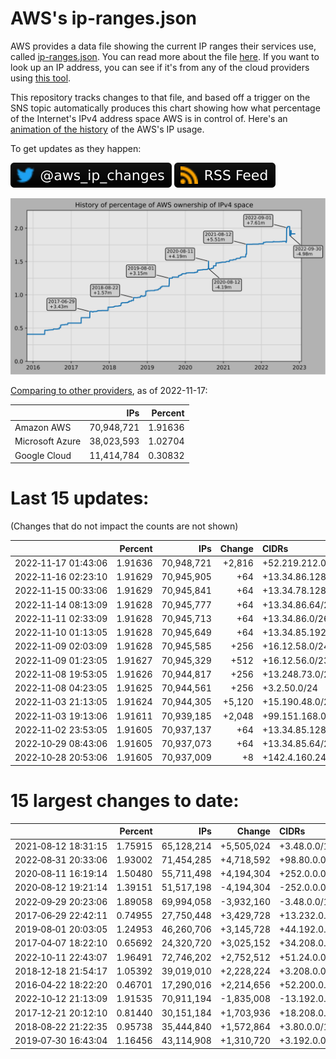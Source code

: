 # AWS's ip-ranges.json

AWS provides a data file showing the current IP ranges their
services use, called [ip-ranges.json](https://ip-ranges.amazonaws.com/ip-ranges.json).
You can read more about the file [here](https://docs.aws.amazon.com/general/latest/gr/aws-ip-ranges.html).
If you want to look up an IP address, you can see if it's from any of the cloud providers using [this tool](https://cloud-ips.s3-us-west-2.amazonaws.com/index.html).

This repository tracks changes to that file, and based off a trigger on the SNS topic 
automatically produces this chart showing how what percentage of the Internet's IPv4 
address space AWS is in control of.  Here's an 
[animation of the history](https://youtu.be/Su25yl7eol8) of the AWS's IP usage.

To get updates as they happen:

[![@aws_ip_changes on twitter](images/twitter_badge.svg)](https://twitter.com/aws_ip_changes) [![RSS Icon](images/rss_badge.svg)](https://raw.githubusercontent.com/seligman/aws-ip-ranges/master/rss.xml)

![History of AWS](history_count.svg)

[Comparing to other providers](https://github.com/seligman/cloud_sizes), as of 2022-11-17:

| | IPs | Percent |
| --- | ---: | ---: |
| Amazon AWS | 70,948,721 | 1.91636 |
| Microsoft Azure | 38,023,593 | 1.02704 |
| Google Cloud | 11,414,784 | 0.30832 |


# Last 15 updates:

(Changes that do not impact the counts are not shown)

| | Percent | IPs | Change | CIDRs |
| :--- | ---: | ---: | ---: | :--- |
| 2022&#8209;11&#8209;17&nbsp;01:43:06 | 1.91636 | 70,948,721 | +2,816 | +52.219.212.0/22,&nbsp;+16.12.60.0/23,&nbsp;+52.219.216.0/23,&nbsp;... |
| 2022&#8209;11&#8209;16&nbsp;02:23:10 | 1.91629 | 70,945,905 | +64 | +13.34.86.128/26 |
| 2022&#8209;11&#8209;15&nbsp;00:33:06 | 1.91629 | 70,945,841 | +64 | +13.34.78.128/26 |
| 2022&#8209;11&#8209;14&nbsp;08:13:09 | 1.91628 | 70,945,777 | +64 | +13.34.86.64/26 |
| 2022&#8209;11&#8209;11&nbsp;02:33:09 | 1.91628 | 70,945,713 | +64 | +13.34.86.0/26 |
| 2022&#8209;11&#8209;10&nbsp;01:13:05 | 1.91628 | 70,945,649 | +64 | +13.34.85.192/26 |
| 2022&#8209;11&#8209;09&nbsp;02:03:09 | 1.91628 | 70,945,585 | +256 | +16.12.58.0/24 |
| 2022&#8209;11&#8209;09&nbsp;01:23:05 | 1.91627 | 70,945,329 | +512 | +16.12.56.0/23 |
| 2022&#8209;11&#8209;08&nbsp;19:53:05 | 1.91626 | 70,944,817 | +256 | +13.248.73.0/24 |
| 2022&#8209;11&#8209;08&nbsp;04:23:05 | 1.91625 | 70,944,561 | +256 | +3.2.50.0/24 |
| 2022&#8209;11&#8209;03&nbsp;21:13:05 | 1.91624 | 70,944,305 | +5,120 | +15.190.48.0/20,&nbsp;+15.190.8.0/22 |
| 2022&#8209;11&#8209;03&nbsp;19:13:06 | 1.91611 | 70,939,185 | +2,048 | +99.151.168.0/21 |
| 2022&#8209;11&#8209;02&nbsp;23:53:05 | 1.91605 | 70,937,137 | +64 | +13.34.85.128/26 |
| 2022&#8209;10&#8209;29&nbsp;08:43:06 | 1.91605 | 70,937,073 | +64 | +13.34.85.64/26 |
| 2022&#8209;10&#8209;28&nbsp;20:53:06 | 1.91605 | 70,937,009 | +8 | +142.4.160.240/29 |


# 15 largest changes to date:

| | Percent | IPs | Change | CIDRs |
| :--- | ---: | ---: | ---: | :--- |
| 2021&#8209;08&#8209;12&nbsp;18:31:15 | 1.75915 | 65,128,214 | +5,505,024 | +3.48.0.0/12,&nbsp;+35.96.0.0/12,&nbsp;+3.152.0.0/13,&nbsp;... |
| 2022&#8209;08&#8209;31&nbsp;20:33:06 | 1.93002 | 71,454,285 | +4,718,592 | +98.80.0.0/12,&nbsp;+184.32.0.0/12,&nbsp;+13.184.0.0/13,&nbsp;... |
| 2020&#8209;08&#8209;11&nbsp;16:19:14 | 1.50480 | 55,711,498 | +4,194,304 | +252.0.0.0/10 |
| 2020&#8209;08&#8209;12&nbsp;19:21:14 | 1.39151 | 51,517,198 | -4,194,304 | -252.0.0.0/10 |
| 2022&#8209;09&#8209;29&nbsp;20:23:06 | 1.89058 | 69,994,058 | -3,932,160 | -3.48.0.0/12,&nbsp;-35.96.0.0/12,&nbsp;-3.240.0.0/13,&nbsp;... |
| 2017&#8209;06&#8209;29&nbsp;22:42:11 | 0.74955 | 27,750,448 | +3,429,728 | +13.232.0.0/13,&nbsp;+34.240.0.0/13,&nbsp;+35.168.0.0/13,&nbsp;... |
| 2019&#8209;08&#8209;01&nbsp;20:03:05 | 1.24953 | 46,260,706 | +3,145,728 | +44.192.0.0/10,&nbsp;-3.192.0.0/12 |
| 2017&#8209;04&#8209;07&nbsp;18:22:10 | 0.65692 | 24,320,720 | +3,025,152 | +34.208.0.0/12,&nbsp;+34.224.0.0/12,&nbsp;+13.58.0.0/15,&nbsp;... |
| 2022&#8209;10&#8209;11&nbsp;22:43:07 | 1.96491 | 72,746,202 | +2,752,512 | +51.24.0.0/13,&nbsp;+57.104.0.0/13,&nbsp;+51.20.0.0/14,&nbsp;... |
| 2018&#8209;12&#8209;18&nbsp;21:54:17 | 1.05392 | 39,019,010 | +2,228,224 | +3.208.0.0/12,&nbsp;+3.224.0.0/12,&nbsp;+13.48.0.0/15 |
| 2016&#8209;04&#8209;22&nbsp;18:22:20 | 0.46701 | 17,290,016 | +2,214,656 | +52.200.0.0/13,&nbsp;+52.208.0.0/13,&nbsp;+52.36.0.0/14,&nbsp;... |
| 2022&#8209;10&#8209;12&nbsp;21:13:09 | 1.91535 | 70,911,194 | -1,835,008 | -13.192.0.0/13,&nbsp;-16.28.0.0/14,&nbsp;-40.172.0.0/14,&nbsp;... |
| 2017&#8209;12&#8209;21&nbsp;20:12:10 | 0.81440 | 30,151,184 | +1,703,936 | +18.208.0.0/13,&nbsp;+18.204.0.0/14,&nbsp;+18.224.0.0/14,&nbsp;... |
| 2018&#8209;08&#8209;22&nbsp;21:22:35 | 0.95738 | 35,444,840 | +1,572,864 | +3.80.0.0/12,&nbsp;+3.16.0.0/14,&nbsp;+3.40.0.0/14 |
| 2019&#8209;07&#8209;30&nbsp;16:43:04 | 1.16456 | 43,114,908 | +1,310,720 | +3.192.0.0/12,&nbsp;+15.222.0.0/15,&nbsp;+15.236.0.0/15 |

